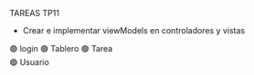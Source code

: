 TAREAS TP11

- Crear e implementar viewModels en controladores y vistas 

🟢 login
🟢 Tablero
🟢 Tarea  
🟢 Usuario


